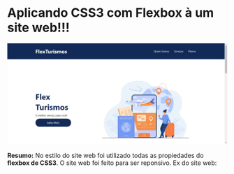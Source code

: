 # Aplicando CSS3 com Flexbox à um site web!!!

![foto site web](./images/modelo_site.jpg)

**Resumo:** No estilo do site web foi utilizado todas as propiedades do **flexbox de CSS3**. O site web foi feito para ser reponsivo. Ex do site web: